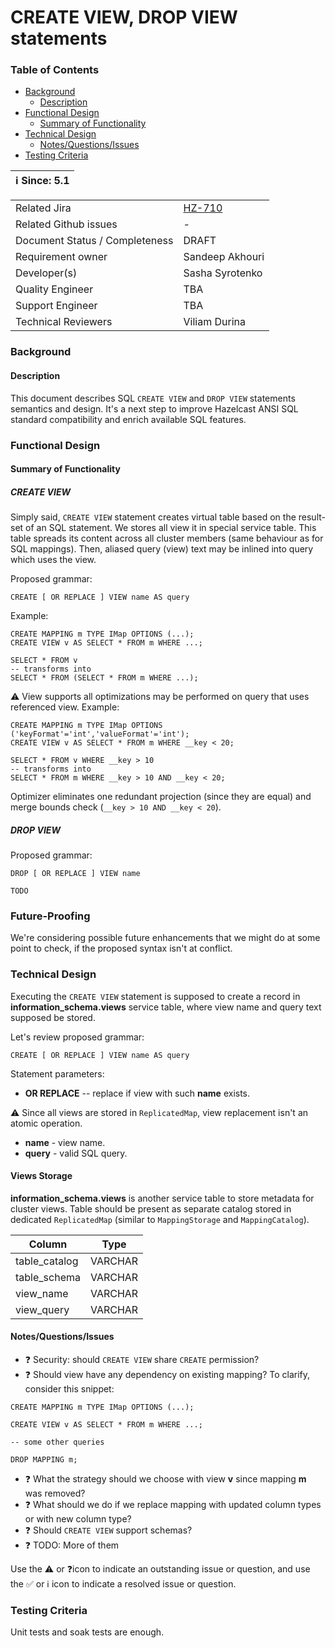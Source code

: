 # CREATE VIEW, DROP VIEW statements

### Table of Contents

+ [Background](#background)
    - [Description](#description)
+ [Functional Design](#functional-design)
    * [Summary of Functionality](#summary-of-functionality)
+ [Technical Design](#technical-design)
    * [Notes/Questions/Issues](#notesquestionsissues)
+ [Testing Criteria](#testing-criteria)

|ℹ️ Since: 5.1|
 |-------------|

|||
 |---|---|
|Related Jira|[HZ-710](https://hazelcast.atlassian.net/browse/HZ-710)|
|Related Github issues|_-_|
|Document Status / Completeness|DRAFT|
|Requirement owner|Sandeep Akhouri|
|Developer(s)|Sasha Syrotenko|
|Quality Engineer|TBA|
|Support Engineer|TBA|
|Technical Reviewers|Viliam Durina|

### Background

#### Description

This document describes SQL `CREATE VIEW` and `DROP VIEW` statements semantics and design. It's a next step to improve
Hazelcast ANSI SQL standard compatibility and enrich available SQL features.

### Functional Design

#### Summary of Functionality

##### CREATE VIEW

Simply said, `CREATE VIEW` statement creates virtual table based on the result-set of an SQL statement. We stores all
view it in special service table. This table spreads its content across all cluster members (same behaviour as for SQL
mappings). Then, aliased query (view) text may be inlined into query which uses the view.

Proposed grammar:

 ```
CREATE [ OR REPLACE ] VIEW name AS query
 ```

Example:

```
CREATE MAPPING m TYPE IMap OPTIONS (...);
CREATE VIEW v AS SELECT * FROM m WHERE ...;

SELECT * FROM v
-- transforms into
SELECT * FROM (SELECT * FROM m WHERE ...);
```

⚠️ View supports all optimizations may be performed on query that uses referenced view. Example:

```
CREATE MAPPING m TYPE IMap OPTIONS ('keyFormat'='int','valueFormat'='int');
CREATE VIEW v AS SELECT * FROM m WHERE __key < 20;

SELECT * FROM v WHERE __key > 10
-- transforms into
SELECT * FROM m WHERE __key > 10 AND __key < 20;
```

Optimizer eliminates one redundant projection (since they are equal) and merge bounds
check (`__key > 10 AND __key < 20`).

##### DROP VIEW

Proposed grammar:

 ```
DROP [ OR REPLACE ] VIEW name
 ```

```TODO```

### Future-Proofing

We're considering possible future enhancements that we might do at some point to check, if the proposed syntax isn't at
conflict.

### Technical Design

Executing the `CREATE VIEW` statement is supposed to create a record in **information_schema.views**
service table, where view name and query text supposed be stored.

Let's review proposed grammar:

 ```
CREATE [ OR REPLACE ] VIEW name AS query
 ```

Statement parameters:

- **OR REPLACE** -- replace if view with such **name** exists.

⚠️ Since all views are stored in `ReplicatedMap`, view replacement isn't an atomic operation.

- **name** - view name.
- **query** - valid SQL query.

#### Views Storage

**information_schema.views** is another service table to store metadata for cluster views. Table should be present as
separate catalog stored in dedicated `ReplicatedMap` (similar to `MappingStorage` and `MappingCatalog`).

|     Column     |  Type   |
|----------------|---------|
| table_catalog  | VARCHAR |
| table_schema   | VARCHAR |
| view_name      | VARCHAR |
| view_query     | VARCHAR |

#### Notes/Questions/Issues

- ❓ Security: should `CREATE VIEW` share `CREATE` permission?
- ❓ Should view have any dependency on existing mapping? To clarify, consider this snippet:

```
CREATE MAPPING m TYPE IMap OPTIONS (...);

CREATE VIEW v AS SELECT * FROM m WHERE ...;

-- some other queries

DROP MAPPING m;
```

- ❓ What the strategy should we choose with view **v** since mapping **m** was removed?
- ❓ What should we do if we replace mapping with updated column types or with new column type?
- ❓ Should `CREATE VIEW` support schemas?
- ❓ TODO: More of them

Use the ⚠️ or ❓icon to indicate an outstanding issue or question, and use the ✅ or ℹ️ icon to indicate a resolved issue
or question.

### Testing Criteria

Unit tests and soak tests are enough.
